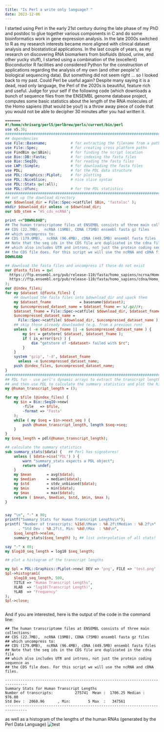 ```yaml
---
title: "Is Perl a write only language? "
date: 2023-12-06
---
```


I started using Perl in the early 21st century during the late phase of my PhD and postdoc to glue together 
various components in C and do some bioinformatics work in gene expression analysis. In the late 2000s switched
to R as my research interests became more aligned with clinical dataset analysis and biostatistical applications.
In the last couple of years, as my research on discovering RNA biomarkers from biofluids (blood, urine, and other
yucky stuff), I started using a combination of the (excellent) Bioconductor R facilities and considered Python for
the construction of applications regarding the analysis of my own (and other people's! biological sequencing data).
But something did not seem right ... so I looked back to my past. Could Perl be useful again? Despite many saying
it is a dead, read only language, the Perl of the 2020s is beautiful, feature rich and useful. 
Judge for your self if the following code (which downloads a bunch of sequence files from the ENSEMBL genome database
project, computes some basic statistics about the length of the RNA molecules of the Homo sapiens (that would be you!) 
is a throw away piece of code that you would not be able to decipher 30 minutes after you had written it. 


```perl
=======
#!/home/chrisarg/perl5/perlbrew/perls/current/bin/perl
use v5.38;
###############################################################################
## dependencies
use File::Basename;           # for extracting the filename from a path
use File::Spec;               # for creating cross platform paths
use FindBin qw($Bin);         # for finding the script location
use Bio::DB::Fasta;           # for indexing the fasta files
use Bio::SeqIO;               # for reading the fasta files
use LWP::Simple;              # for downloading the fasta files
use PDL;                      # for the PDL data structure
use PDL::Graphics::PLplot;    # for plotting
use PDL::NiceSlice;           # nice slice syntax
use PDL::Stats qw(:all);
use PDL::Ufunc;               # for the PDL statistics
###############################################################################
## set up the download directory
our $download_dir = File::Spec->catfile( $Bin, 'fastaloc' );
mkdir $download_dir unless -e $download_dir;
our $db_stem = 'HS_cds_ncRNA';

print <<"DOWNLOAD";
## The human transcriptome files at ENSEMBL consists of three main collections:
## CDS (22.7MB),  ncRNA (19MB), CDNA (75MB) ensembl fasta gz files
## which uncompress to: 
## CDS (179.0MB),  ncRNA (96.4MB), cDNA (449.5MB) ensembl fasta files
## Note that the seq ids in the CDS file are duplicated in the cdna file
## which also includes UTR and introns, not just the protein coding sequence as 
## the CDS file does. For this script we will use the ncRNA and cDNA files.
DOWNLOAD

## download the fasta files and uncompress if those do not exist
our @fasta_files = qw(
  https://ftp.ensembl.org/pub/release-110/fasta/homo_sapiens/ncrna/Homo_sapiens.GRCh38.ncrna.fa.gz
  https://ftp.ensembl.org/pub/release-110/fasta/homo_sapiens/cdna/Homo_sapiens.GRCh38.cdna.all.fa.gz
);
our @index_files;
for my $dataset (@fasta_files) {
    ## download the fasta files into $download_dir and upack them
    my $dataset_fname             = basename($dataset);
    my $uncompressed_dataset_name = $dataset_fname =~ s/.gz//r;
    $dataset_fname = File::Spec->catfile( $download_dir, $dataset_fname );
    $uncompressed_dataset_name =
      File::Spec->catfile( $download_dir, $uncompressed_dataset_name );
    ## skip those already downloaded (e.g. from a previous run)
    unless ( -e $dataset_fname || -e $uncompressed_dataset_name ) {
        my $rc = getstore( $dataset, $dataset_fname );
        if ( is_error($rc) ) {
            die "getstore of <$dataset> failed with $rc";
        }
    }
    system 'gzip', '-d', $dataset_fname
      unless -e $uncompressed_dataset_name;
    push @index_files, $uncompressed_dataset_name;
}
###############################################################################
## PDL fun - use perl's dynamic arrays to extract the transcript lengths
## and then use PDL to calculate the summary statistics and plot the histogram
my @human_transcript_length = ();

for my $file (@index_files) {
    my $in = Bio::SeqIO->new(
        -file   => $file,
        -format => 'Fasta'
    );
    while ( my $seq = $in->next_seq ) {
        push @human_transcript_length, length $seq->seq;
    }
}
my $seq_length = pdl(@human_transcript_length);

## calculate the summary statistics
sub summary_stats($data) {   ## Perl has signatures!
    unless ( $data->isa('PDL') ) {
        warn "summary_stats expects a PDL object";
        return undef;
    }
    my $mean       = avg($data);
    my $median     = median($data);
    my $std        = stdv_unbiased($data);
    my $min        = min($data);
    my $max        = max($data);
    return ( $mean, $median, $std, $min, $max );
}


say "\n", "-" x 80;
printf("Summary Stats for Human Transcript Lengths\n");
printf( "Number of transcripts: %15d\tMean : %8.2f\tMedian : %8.2f\n"
      . "Std Dev : %8.2f\t, Min: %8d\tMax  : %8d\n",
    $seq_length->nelem,
    summary_stats($seq_length) ); ## list interpolation of all stats!

say "-" x 80;
my $log10_seq_length = log10 $seq_length;

## plot a histogram of the transcript lengths

my $pl = PDL::Graphics::PLplot->new( DEV => 'png', FILE => 'test.png' );
$pl->histogram1(
    $log10_seq_length, 500,
    TITLE => 'Human Transcript Lengths',
    XLAB  => 'log10(Transcript Length)',
    YLAB  => 'Frequency'
);
$pl->close;



```

And if you are interested, here is the output of the code in the command line:

```
## The human transcriptome files at ENSEMBL consists of three main collections:
## CDS (22.7MB),  ncRNA (19MB), CDNA (75MB) ensembl fasta gz files
## which uncompress to: 
## CDS (179.0MB),  ncRNA (96.4MB), cDNA (449.5MB) ensembl fasta files
## Note that the seq ids in the CDS file are duplicated in the cdna file
## which also includes UTR and introns, not just the protein coding sequence as 
## the CDS file does. For this script we will use the ncRNA and cDNA files.

--------------------------------------------------------------------------------
Summary Stats for Human Transcript Lengths
Number of transcripts:          275741  Mean :  1706.25 Median :   976.00
Std Dev :  2060.96      , Min:        5 Max  :   347561
--------------------------------------------------------------------------------
```

as well as a histogram of the lengths of the human RNAs (generated by the Perl Data Language)
![test](https://github.com/chrisarg/Killing-It-with-PERL/assets/14349799/5b19b6ef-16d6-4e7b-8c8c-847cb951a9cb)


